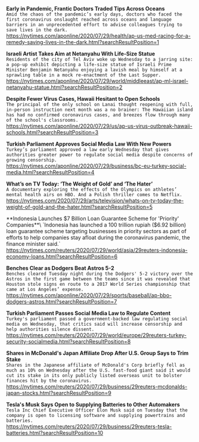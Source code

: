 **Early in Pandemic, Frantic Doctors Traded Tips Across Oceans**\
`Amid the chaos of the pandemic’s early days, doctors who faced the first coronavirus onslaught reached across oceans and language barriers in an unprecedented effort to advise colleagues trying to save lives in the dark. `\
https://nytimes.com/aponline/2020/07/29/health/ap-us-med-racing-for-a-remedy-saving-lives-in-the-dark.html?searchResultPosition=1

**Israeli Artist Takes Aim at Netanyahu With Life-Size Statue**\
`Residents of the city of Tel Aviv woke up Wednesday to a jarring site: a pop-up exhibit depicting a life-size statue of Israeli Prime Minister Benjamin Netanyahu enjoying a lavish meal by himself at a sprawling table in a mock re-enactment of the Last Supper. `\
https://nytimes.com/aponline/2020/07/29/world/middleeast/ap-ml-israel-netanyahu-statue.html?searchResultPosition=2

**Despite Fewer Virus Cases, Hawaii Hesitant to Open Schools**\
`The principal of the only school on Lanai thought reopening with full, in-person instruction next month was a no brainer: The Hawaiian island has had no confirmed coronavirus cases, and breezes flow through many of the school's classrooms. `\
https://nytimes.com/aponline/2020/07/29/us/ap-us-virus-outbreak-hawaii-schools.html?searchResultPosition=3

**Turkish Parliament Approves Social Media Law With New Powers**\
`Turkey’s parliament approved a law early Wednesday that gives authorities greater power to regulate social media despite concerns of growing censorship. `\
https://nytimes.com/aponline/2020/07/29/business/bc-eu-turkey-social-media.html?searchResultPosition=4

**What’s on TV Today: ‘The Weight of Gold’ and ‘The Hater’**\
`A documentary exploring the effects of the Olympics on athletes’ mental health airs on HBO. And a Polish thriller comes to Netflix.`\
https://nytimes.com/2020/07/29/arts/television/whats-on-tv-today-the-weight-of-gold-and-the-hater.html?searchResultPosition=5

**Indonesia Launches $7 Billion Loan Guarantee Scheme for 'Priority' Companies**\
`Indonesia has launched a 100 trillion rupiah ($6.92 billion)  loan guarantee scheme targeting businesses in priority sectors as part of efforts to help companies stay afloat during the coronavirus pandemic, the finance minister said.`\
https://nytimes.com/reuters/2020/07/29/world/asia/29reuters-indonesia-economy-loans.html?searchResultPosition=6

**Benches Clear as Dodgers Beat Astros 5-2**\
`Benches cleared Tuesday night during the Dodgers' 5-2 victory over the Astros in the first game between the teams since it was revealed that Houston stole signs en route to a 2017 World Series championship that came at Los Angeles’ expense.`\
https://nytimes.com/aponline/2020/07/29/sports/baseball/ap-bbo-dodgers-astros.html?searchResultPosition=7

**Turkish Parliament Passes Social Media Law to Regulate Content**\
`Turkey's parliament passed a government-backed law regulating social media on Wednesday, that critics said will increase censorship and help authorities silence dissent.`\
https://nytimes.com/reuters/2020/07/29/world/europe/29reuters-turkey-security-socialmedia.html?searchResultPosition=8

**Shares in McDonald's Japan Affiliate Drop After U.S. Group Says to Trim Stake**\
`Shares in the Japanese affiliate of McDonald's Corp briefly fell as much as 10% on Wednesday after the U.S. fast-food giant said it would cut its stake in its only publicly listed overseas unit to bolster finances hit by the coronavirus.`\
https://nytimes.com/reuters/2020/07/29/business/29reuters-mcdonalds-japan-stocks.html?searchResultPosition=9

**Tesla's Musk Says Open to Supplying Batteries to Other Automakers**\
`Tesla Inc Chief Executive Officer Elon Musk said on Tuesday that the company is open to licensing software and supplying powertrains and batteries. `\
https://nytimes.com/reuters/2020/07/29/business/29reuters-tesla-batteries.html?searchResultPosition=10

